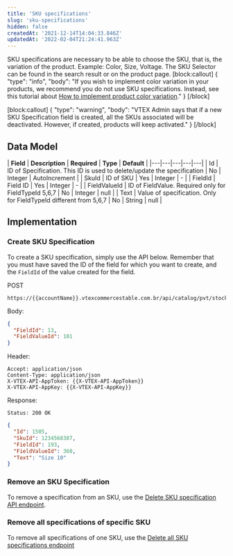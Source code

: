 ```yaml
---
title: 'SKU specifications'
slug: 'sku-specifications'
hidden: false
createdAt: '2021-12-14T14:04:33.846Z'
updatedAt: '2022-02-04T21:24:41.963Z'
---
```


SKU specifications are necessary to be able to choose the SKU, that is, the variation of the product. Example: Color, Size, Voltage. The SKU Selector can be found in the search result or on the product page.
[block:callout]
{
"type": "info",
"body": "If you wish to implement color variation in your products, we recommend you do not use SKU specifications. Instead, see this tutorial about [How to implement product color variation](https://developers.vtex.com/vtex-rest-api/docs/how-to-implement-product-color-variation)."
}
[/block]

[block:callout]
{
"type": "warning",
"body": "VTEX Admin says that if a new SKU Specification field is created, all the SKUs associated will be deactivated. However, if created, products will keep activated."
}
[/block]

## Data Model

| **Field**
| **Description**
| **Required**
| **Type**
| **Default**
|
|---|---|---|---|---|
| Id
| ID of Specification. This ID is used to delete/update the specification
| No
| Integer
| AutoIncrement
|
| SkuId
| ID of SKU
| Yes
| Integer
| -
|
| FieldId
| Field ID
| Yes
| Integer
| -
|
| FieldValueId
| ID of FieldValue. Required only for FieldTypeId 5,6,7
| No
| Integer
| null
|
| Text
| Value of specification. Only for FieldTypeId different from 5,6,7
| No
| String
| null
|

## Implementation

### Create SKU Specification

To create a SKU specification, simply use the API below. Remember that you must have saved the ID of the field for which you want to create, and the `FieldId` of the value created for the field.

POST

```
https://{{accountName}}.vtexcommercestable.com.br/api/catalog/pvt/stockkeepingunit/{{skuId}}/specification/
```

Body:

```json
{
  "FieldId": 13,
  "FieldValueId": 101
}
```

Header:

```
Accept: application/json
Content-Type: application/json
X-VTEX-API-AppToken: {{X-VTEX-API-AppToken}}
X-VTEX-API-AppKey: {{X-VTEX-API-AppKey}}
```

Response:

```
Status: 200 OK
```

```json
{
  "Id": 1505,
  "SkuId": 1234568387,
  "FieldId": 193,
  "FieldValueId": 360,
  "Text": "Size 10"
}
```

### Remove an SKU Specification

To remove a specification from an SKU, use the [Delete SKU specification API endpoint](https://developers.vtex.com/vtex-rest-api/reference/delete_api-catalog-pvt-stockkeepingunit-skuid-specification-specificationid).

### Remove all specifications of specific SKU

To remove all specifications of one SKU, use the [Delete all SKU specifications endpoint](https://developers.vtex.com/vtex-rest-api/reference/catalog-api-delete-sku-specification)
